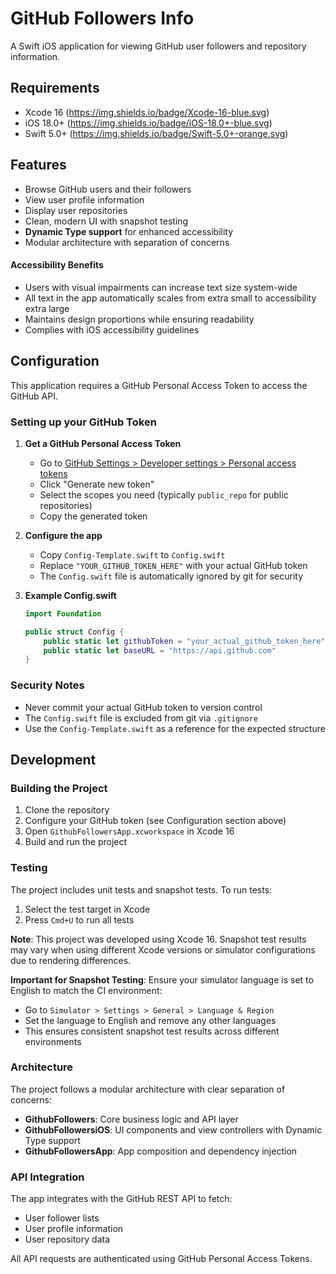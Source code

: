 # GitHub Followers Info

A Swift iOS application for viewing GitHub user followers and repository information.

## Requirements

- Xcode 16 (https://img.shields.io/badge/Xcode-16-blue.svg)
- iOS 18.0+ (https://img.shields.io/badge/iOS-18.0+-blue.svg)
- Swift 5.0+ (https://img.shields.io/badge/Swift-5.0+-orange.svg)

## Features

- Browse GitHub users and their followers
- View user profile information
- Display user repositories
- Clean, modern UI with snapshot testing
- **Dynamic Type support** for enhanced accessibility
- Modular architecture with separation of concerns

#### Accessibility Benefits
- Users with visual impairments can increase text size system-wide
- All text in the app automatically scales from extra small to accessibility extra large
- Maintains design proportions while ensuring readability
- Complies with iOS accessibility guidelines

## Configuration

This application requires a GitHub Personal Access Token to access the GitHub API.

### Setting up your GitHub Token

1. **Get a GitHub Personal Access Token**
   - Go to [GitHub Settings > Developer settings > Personal access tokens](https://github.com/settings/tokens)
   - Click "Generate new token"
   - Select the scopes you need (typically `public_repo` for public repositories)
   - Copy the generated token

2. **Configure the app**
   - Copy `Config-Template.swift` to `Config.swift`
   - Replace `"YOUR_GITHUB_TOKEN_HERE"` with your actual GitHub token
   - The `Config.swift` file is automatically ignored by git for security

3. **Example Config.swift**
   ```swift
   import Foundation

   public struct Config {
       public static let githubToken = "your_actual_github_token_here"
       public static let baseURL = "https://api.github.com"
   }
   ```

### Security Notes

- Never commit your actual GitHub token to version control
- The `Config.swift` file is excluded from git via `.gitignore`
- Use the `Config-Template.swift` as a reference for the expected structure

## Development

### Building the Project

1. Clone the repository
2. Configure your GitHub token (see Configuration section above)
3. Open `GithubFollowersApp.xcworkspace` in Xcode 16
4. Build and run the project

### Testing

The project includes unit tests and snapshot tests. To run tests:

1. Select the test target in Xcode
2. Press `Cmd+U` to run all tests

**Note**: This project was developed using Xcode 16. Snapshot test results may vary when using different Xcode versions or simulator configurations due to rendering differences.

**Important for Snapshot Testing**: Ensure your simulator language is set to English to match the CI environment:
- Go to `Simulator > Settings > General > Language & Region`
- Set the language to English and remove any other languages
- This ensures consistent snapshot test results across different environments

### Architecture

The project follows a modular architecture with clear separation of concerns:

- **GithubFollowers**: Core business logic and API layer
- **GithubFollowersiOS**: UI components and view controllers with Dynamic Type support
- **GithubFollowersApp**: App composition and dependency injection

### API Integration

The app integrates with the GitHub REST API to fetch:
- User follower lists
- User profile information
- User repository data

All API requests are authenticated using GitHub Personal Access Tokens.
